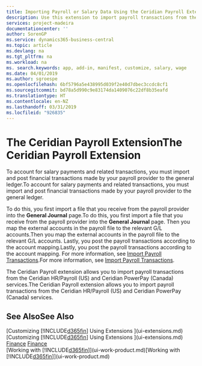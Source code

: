 ```yaml
---
title: Importing Payroll or Salary Data Using the Ceridian Payroll Extension | Microsoft Docs
description: Use this extension to import payroll transactions from the Ceridian HR/Payroll (US) and Ceridian PowerPay (Canada) services.
services: project-madeira
documentationcenter: ''
author: SorenGP
ms.service: dynamics365-business-central
ms.topic: article
ms.devlang: na
ms.tgt_pltfrm: na
ms.workload: na
ms. search.keywords: app, add-in, manifest, customize, salary, wage
ms.date: 04/01/2019
ms.author: sgroespe
ms.openlocfilehash: 6bf5796a5e438995d039f2e40d7dbec3ccdc8cf1
ms.sourcegitcommit: bd78a5d990c9e83174da1409076c22df8b35eafd
ms.translationtype: HT
ms.contentlocale: en-NZ
ms.lasthandoff: 03/31/2019
ms.locfileid: "926835"
---
```

# <a name="the-ceridian-payroll-extension"></a><span data-ttu-id="1a30e-103">The Ceridian Payroll Extension</span><span class="sxs-lookup"><span data-stu-id="1a30e-103">The Ceridian Payroll Extension</span></span>
<span data-ttu-id="1a30e-104">To account for salary payments and related transactions, you must import and post financial transactions made by your payroll provider to the general ledger.</span><span class="sxs-lookup"><span data-stu-id="1a30e-104">To account for salary payments and related transactions, you must import and post financial transactions made by your payroll provider to the general ledger.</span></span>

<span data-ttu-id="1a30e-105">To do this, you first import a file that you receive from the payroll provider into the **General Journal** page.</span><span class="sxs-lookup"><span data-stu-id="1a30e-105">To do this, you first import a file that you receive from the payroll provider into the **General Journal** page.</span></span> <span data-ttu-id="1a30e-106">Then you map the external accounts in the payroll file to the relevant G/L accounts.</span><span class="sxs-lookup"><span data-stu-id="1a30e-106">Then you map the external accounts in the payroll file to the relevant G/L accounts.</span></span> <span data-ttu-id="1a30e-107">Lastly, you post the payroll transactions according to the account mapping.</span><span class="sxs-lookup"><span data-stu-id="1a30e-107">Lastly, you post the payroll transactions according to the account mapping.</span></span> <span data-ttu-id="1a30e-108">For more information, see [Import Payroll Transactions](finance-how-import-payroll-transactions.md).</span><span class="sxs-lookup"><span data-stu-id="1a30e-108">For more information, see [Import Payroll Transactions](finance-how-import-payroll-transactions.md).</span></span>

<span data-ttu-id="1a30e-109">The Ceridian Payroll extension allows you to import payroll transactions from the Ceridian HR/Payroll (US) and Ceridian PowerPay (Canada) services.</span><span class="sxs-lookup"><span data-stu-id="1a30e-109">The Ceridian Payroll extension allows you to import payroll transactions from the Ceridian HR/Payroll (US) and Ceridian PowerPay (Canada) services.</span></span>

## <a name="see-also"></a><span data-ttu-id="1a30e-110">See Also</span><span class="sxs-lookup"><span data-stu-id="1a30e-110">See Also</span></span>
<span data-ttu-id="1a30e-111">[Customizing [!INCLUDE[d365fin](includes/d365fin_md.md)] Using Extensions ](ui-extensions.md)  </span><span class="sxs-lookup"><span data-stu-id="1a30e-111">[Customizing [!INCLUDE[d365fin](includes/d365fin_md.md)] Using Extensions ](ui-extensions.md)  </span></span>  
<span data-ttu-id="1a30e-112">[Finance](finance.md)  </span><span class="sxs-lookup"><span data-stu-id="1a30e-112">[Finance](finance.md)  </span></span>  
<span data-ttu-id="1a30e-113">[Working with [!INCLUDE[d365fin](includes/d365fin_md.md)]](ui-work-product.md)</span><span class="sxs-lookup"><span data-stu-id="1a30e-113">[Working with [!INCLUDE[d365fin](includes/d365fin_md.md)]](ui-work-product.md)</span></span>

